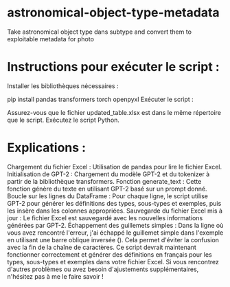 # astronomical-object-type-metadata
Take astronomical object type dans subtype and convert them to exploitable metadata for photo
# Instructions pour exécuter le script :
Installer les bibliothèques nécessaires :

pip install pandas transformers torch openpyxl
Exécuter le script :

Assurez-vous que le fichier updated_table.xlsx est dans le même répertoire que le script.
Exécutez le script Python.
# Explications :
Chargement du fichier Excel : Utilisation de pandas pour lire le fichier Excel.
Initialisation de GPT-2 : Chargement du modèle GPT-2 et du tokenizer à partir de la bibliothèque transformers.
Fonction generate_text : Cette fonction génère du texte en utilisant GPT-2 basé sur un prompt donné.
Boucle sur les lignes du DataFrame : Pour chaque ligne, le script utilise GPT-2 pour générer les définitions des types, sous-types et exemples, puis les insère dans les colonnes appropriées.
Sauvegarde du fichier Excel mis à jour : Le fichier Excel est sauvegardé avec les nouvelles informations générées par GPT-2.
Échappement des guillemets simples : Dans la ligne où vous avez rencontré l'erreur, j'ai échappé le guillemet simple dans l'exemple en utilisant une barre oblique inversée (\). Cela permet d'éviter la confusion avec la fin de la chaîne de caractères.
Ce script devrait maintenant fonctionner correctement et générer des définitions en français pour les types, sous-types et exemples dans votre fichier Excel. Si vous rencontrez d'autres problèmes ou avez besoin d'ajustements supplémentaires, n'hésitez pas à me le faire savoir !